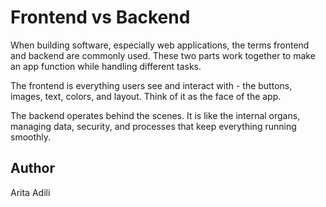 # Frontend vs Backend

When building software, especially web applications, the terms frontend and backend are commonly used. These two parts work together to make an app function while handling different tasks.

The frontend is everything users see and interact with - the buttons, images, text, colors, and layout. Think of it as the face of the app.

The backend operates behind the scenes. It is like the internal organs, managing data, security, and processes that keep everything running smoothly.

## Author
Arita Adili
    

